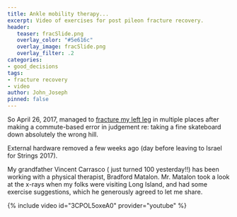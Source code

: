 ```yaml
---
title: Ankle mobility therapy...
excerpt: Video of exercises for post pileon fracture recovery.
header:
   teaser: fracSlide.png
   overlay_color: "#5e616c"
   overlay_image: fracSlide.png
   overlay_filter: .2
categories:
- good_decisions
tags:
- fracture recovery
- video
author: John_Joseph
pinned: false
---
```


So April 26, 2017, managed to [fracture my left leg](/good_decisions/X-rays/) in multiple places after making a commute-based error in judgement re: taking a fine skateboard down absolutely the wrong hill.

External hardware removed a few weeks ago (day before leaving to Israel for Strings 2017).

My grandfather Vincent Carrasco ( just turned 100 yesterday!!) has been working with a physical therapist, Bradford Matalon. Mr. Matalon took a look at the x-rays when my folks were visiting Long Island, and had some exercise suggestions, which he generously agreed to let me share.


{% include video id="3CPOL5oxeA0" provider="youtube" %}
